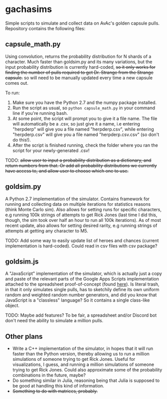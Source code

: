 # gachasims
Simple scripts to simulate and collect data on AvAc's golden capsule pulls. Repository contains the following files:

## capsule_math.py
Using convolution, returns the probability distribution for N shards of a character. Much faster than goldsim.py and its many variations, but the input probability distribution is currently hard-coded, ~~so it only works for finding the number of pulls required to get Dr. Strange from the Strange capsule.~~ so will need to be manually updated every time a new capsule comes out.

To run:

1. Make sure you have the Python 2.7 and the numpy package installed.
2. Run the script as usual, so `python capsule_math.py` in your command line if you're running bash.
3. At some point, the script will prompt you to give it a file name. The file will automatically be a .csv, so just give it a name, i.e entering "herpderp" will give you a file named "herpderp.csv", while entering "herpderp.csv" will give you a file named "herpderp.csv.csv" (so don't do this!).
4. After the script is finished running, check the folder where you ran the script for your newly-generated .csv!

TODO: ~~allow user to input a probability distribution as a dictionary, and return numbers from that. Or add all probability distributions we currently have access to, and allow user to choose which one to use.~~

## goldsim.py
A Python 2.7 implementation of the simulator. Contains framework for running and collecting data on multiple iterations for statistics reasons (think Monte Carlo sim). Also allows for setting runs for specific characters, e.g running 100k strings of attempts to get Rick Jones (last time I did this, though, the sim took over half an hour to run all 100k iterations). As of most recent update, also allows for setting desired rarity, e.g running strings of attempts at getting any character to M5.

TODO: Add some way to easily update list of heroes and chances (current implementation is hard-coded). Could read in csv files with csv package?

## goldsim.js
A "JavaScript" implementation of the simulator, which is actually just a copy and paste of the relevant parts of the Google Apps Scripts implementation attached to the spreadsheet proof-of-concept (found [here](https://docs.google.com/spreadsheets/d/1eD85azNstQWy98AgDPy9-IcpJkOS-ToN1wq3FdUrYlk/edit?usp=drive_web&ouid=108559041921065927514)). Is literal trash, in that it only simulates single pulls, has to sketchily define its own uniform random and weighted random number generators, and did you know that JavaScript is a "classless" language? So it contains a single class-like object.

TODO: Maybe add features? To be fair, a spreadsheet and/or Discord bot don't need the ability to simulate a million pulls.

## Other plans
+ Write a C++ implementation of the simulator, in hopes that it will run faster than the Python version, thereby allowing us to run a million simulations of someone trying to get Rick Jones. Useful for visualizations, I guess, and running a million simulations of someone trying to get Rick Jones. Could also approximate some of the probability combinations in the future, maybe?
+ Do something similar in Julia, reasoning being that Julia is supposed to be good at handling this kind of information.
+ ~~Something to do with matrices, probably.~~
